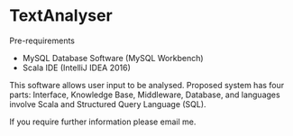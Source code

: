# TextAnalyser

Pre-requirements
-	MySQL Database Software (MySQL Workbench)
-	Scala IDE (IntelliJ IDEA 2016)

This software allows user input to be analysed. Proposed system has four parts: Interface, Knowledge Base, Middleware, Database, and languages involve Scala and Structured Query Language (SQL).

If you require further information please email me.
